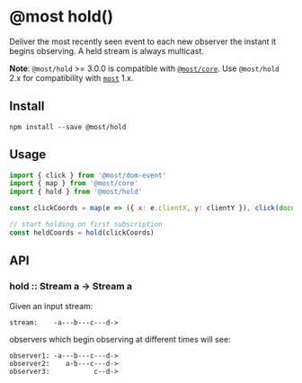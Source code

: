 # @most hold()

Deliver the most recently seen event to each new observer the instant it begins observing.  A held stream is always multicast.

**Note**: `@most/hold` >= 3.0.0 is compatible with [`@most/core`](http://mostcore.readthedocs.io/en/latest/).  Use `@most/hold` 2.x for compatibility with [`most`](https://github.com/cujojs/most/releases) 1.x.

## Install

`npm install --save @most/hold`

## Usage

```js
import { click } from '@most/dom-event'
import { map } from '@most/core'
import { hold } from '@most/hold'

const clickCoords = map(e => ({ x: e.clientX, y: clientY }), click(document))

// start holding on first subscription
const heldCoords = hold(clickCoords)
```

## API

### hold :: Stream a &rarr; Stream a

Given an input stream:

```
stream:    -a---b---c---d->
```

observers which begin observing at different times will see:

```
observer1: -a---b---c---d->
observer2:    a-b---c---d->
observer3:           c--d->
```
